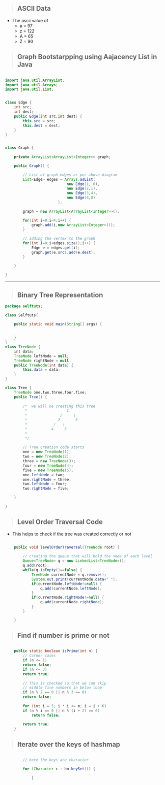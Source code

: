 > ## ASCII Data

- The ascii value of 
  - a = 97
  - z = 122
  - A = 65
  - Z = 90

> ## Graph Bootstarpping using Aajacency List in Java


```java

import java.util.ArrayList;
import java.util.Arrays;
import java.util.List;


class Edge {
	int src;
	int dest;
	public Edge(int src,int dest) {
		this.src = src;
		this.dest = dest;
	}
}


class Graph {
	
	private ArrayList<ArrayList<Integer>> graph;

	public Graph() {

		// List of graph edges as per above diagram
		List<Edge> edges = Arrays.asList(
							new Edge(1, 0), 
							new Edge(2,1),
							new Edge(3,4), 
							new Edge(4,0)
						);
		
		graph = new ArrayList<ArrayList<Integer>>();

		for(int i=0;i<4;i++) {
			graph.add(i,new ArrayList<Integer>());
		}
		
		// adding the vertex to the graph
		for(int i=0;i<edges.size();i++) {
			Edge e = edges.get(i);
			graph.get(e.src).add(e.dest);
		}

	}
	
}


```

-------------------------------------------------------------------------------------


> ## Binary Tree Representation


```java
package selftuts;

class Selftuts{

	public static void main(String[] args) {
		
		
	}
}
class TreeNode {
	int data;
	TreeNode leftNode = null;
	TreeNode rightNode = null;
	public TreeNode(int data) {
		this.data = data;
	}
}

class Tree {
	TreeNode one,two,three,four,five;
	public Tree() {
			
		/*  we will be creating this tree
		 * 					1
		 * 				 /     \
		 *			    2 	    3
		 *			  /   \     
		 *			 4     5  
		 * 						
		 */
		
		// Tree creation code starts 
		one = new TreeNode(1);
		two = new TreeNode(2);
		three = new TreeNode(3);
		four = new TreeNode(4);
		five = new TreeNode(5);
		one.leftNode = two;
		one.rightNode = three;
		two.leftNode = four;
		two.rightNode = five;

	}
	
}


```

> ## Level Order Traversal Code

- This helps to check if the tree was created correctly or not


```java

	public void levelOrderTraversal(TreeNode root) {
		
		// creating the queue that will hold the node of each level
		Queue<TreeNode> q = new LinkedList<TreeNode>();
		q.add(root);
		while(q.isEmpty()==false) {
			TreeNode currentNode = q.remove();
			System.out.print(currentNode.data+" ");
			if(currentNode.leftNode!=null) {
				q.add(currentNode.leftNode);
			}
			if(currentNode.rightNode!=null) {
				q.add(currentNode.rightNode);
			}
		}

	}


```



> ## Find if number is prime or not

```java

	public static boolean isPrime(int n) { 
	    // Corner cases 
	    if (n <= 1) 
		return false; 
	    if (n <= 3) 
		return true; 
      
	    // This is checked so that we can skip 
	    // middle five numbers in below loop 
	    if (n % 2 == 0 || n % 3 == 0) 
		return false; 
      
	    for (int i = 5; i * i <= n; i = i + 6) 
		if (n % i == 0 || n % (i + 2) == 0) 
		    return false; 
      
	    return true; 
	} 


```


> ## Iterate over the keys of hashmap


```java

	    // here the keys are character

	    for (Character c : hm.keySet()) {

            }

```


